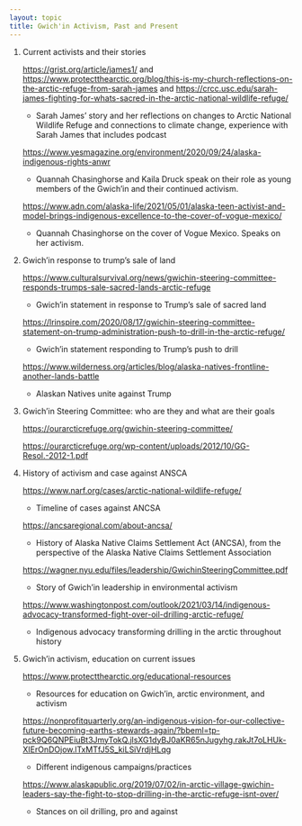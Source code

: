 ```yaml
---
layout: topic
title: Gwich'in Activism, Past and Present
---
```

1. Current activists and their stories

   <https://grist.org/article/james1/> and <https://www.protectthearctic.org/blog/this-is-my-church-reflections-on-the-arctic-refuge-from-sarah-james> and <https://crcc.usc.edu/sarah-james-fighting-for-whats-sacred-in-the-arctic-national-wildlife-refuge/>

   * Sarah James’ story and her reflections on changes to Arctic National Wildlife Refuge and connections to climate change, experience with Sarah James that includes podcast

   <https://www.yesmagazine.org/environment/2020/09/24/alaska-indigenous-rights-anwr>

   * Quannah Chasinghorse and Kaila Druck speak on their role as young members of the Gwich’in and their continued activism. 

   <https://www.adn.com/alaska-life/2021/05/01/alaska-teen-activist-and-model-brings-indigenous-excellence-to-the-cover-of-vogue-mexico/>

   * Quannah Chasinghorse on the cover of Vogue Mexico. Speaks on her activism.
2. Gwich’in response to trump’s sale of land

   <https://www.culturalsurvival.org/news/gwichin-steering-committee-responds-trumps-sale-sacred-lands-arctic-refuge>

   * Gwich’in statement in response to Trump’s sale of sacred land  

   <https://lrinspire.com/2020/08/17/gwichin-steering-committee-statement-on-trump-administration-push-to-drill-in-the-arctic-refuge/>

   * Gwich’in statement responding to Trump’s push to drill 

   <https://www.wilderness.org/articles/blog/alaska-natives-frontline-another-lands-battle>

   * Alaskan Natives unite against Trump
3. Gwich’in Steering Committee: who are they and what are their goals 

   <https://ourarcticrefuge.org/gwichin-steering-committee/>

   <https://ourarcticrefuge.org/wp-content/uploads/2012/10/GG-Resol.-2012-1.pdf>
4. History of activism and case against ANSCA

   <https://www.narf.org/cases/arctic-national-wildlife-refuge/>

   * Timeline of cases against ANCSA

   <https://ancsaregional.com/about-ancsa/>

   * History of Alaska Native Claims Settlement Act (ANCSA), from the perspective of the Alaska Native Claims Settlement Association

   <https://wagner.nyu.edu/files/leadership/GwichinSteeringCommittee.pdf>

   * Story of Gwich’in leadership in environmental activism 

   <https://www.washingtonpost.com/outlook/2021/03/14/indigenous-advocacy-transformed-fight-over-oil-drilling-arctic-refuge/>

   * Indigenous advocacy transforming drilling in the arctic throughout history
5. Gwich’in activism, education on current issues

   <https://www.protectthearctic.org/educational-resources>

   * Resources for education on Gwich’in, arctic environment, and activism

   <https://nonprofitquarterly.org/an-indigenous-vision-for-our-collective-future-becoming-earths-stewards-again/?bbeml=tp-pck9Q6QNPEiuBt3JmyTokQ.jlsXG1dyBJ0aKR65nJugyhg.rakJt7oLHUk-XIErOnDOjow.lTxMTfJ5S_kiLSiVrdjHLqg>

   * Different indigenous campaigns/practices

   <https://www.alaskapublic.org/2019/07/02/in-arctic-village-gwichin-leaders-say-the-fight-to-stop-drilling-in-the-arctic-refuge-isnt-over/>

   * Stances on oil drilling, pro and against
